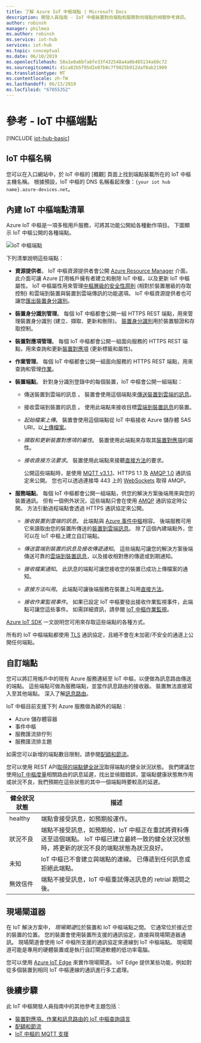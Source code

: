```yaml
---
title: 了解 Azure IoT 中樞端點 | Microsoft Docs
description: 開發人員指南 - IoT 中樞裝置對向端點和服務對向端點的相關參考資訊。
author: robinsh
manager: philmea
ms.author: robinsh
ms.service: iot-hub
services: iot-hub
ms.topic: conceptual
ms.date: 06/10/2019
ms.openlocfilehash: 50a1e0a6bfa6fe33f432548a4a0b485134a60c72
ms.sourcegitcommit: 41ca82b5f95d2e07b0c7f9025b912daf0ab21909
ms.translationtype: MT
ms.contentlocale: zh-TW
ms.lasthandoff: 06/13/2019
ms.locfileid: "67055352"
---
```

# <a name="reference---iot-hub-endpoints"></a>參考 - IoT 中樞端點

[!INCLUDE [iot-hub-basic](../../includes/iot-hub-basic-partial.md)]

## <a name="iot-hub-names"></a>IoT 中樞名稱

您可以在入口網站中，於 IoT 中樞的 [概觀]  頁面上找到端點裝載所在的 IoT 中樞主機名稱。 根據預設，IoT 中樞的 DNS 名稱看起來像：`{your iot hub name}.azure-devices.net`。

## <a name="list-of-built-in-iot-hub-endpoints"></a>內建 IoT 中樞端點清單

Azure IoT 中樞是一項多租用戶服務，可將其功能公開給各種動作項目。 下圖顯示 IoT 中樞公開的各種端點。

![IoT 中樞端點](./media/iot-hub-devguide-endpoints/endpoints.png)

下列清單說明這些端點：

* **資源提供者**。 IoT 中樞資源提供者會公開 [Azure Resource Manager](../azure-resource-manager/resource-group-overview.md) 介面。 此介面可讓 Azure 訂用帳戶擁有者建立和刪除 IoT 中樞，以及更新 IoT 中樞屬性。 IoT 中樞屬性用來管理[中樞層級的安全性原則](iot-hub-devguide-security.md#access-control-and-permissions) (相對於裝置層級的存取控制) 和雲端到裝置與裝置到雲端傳訊的功能選項。 IoT 中樞資源提供者也可讓您[匯出裝置身分識別](iot-hub-devguide-identity-registry.md#import-and-export-device-identities)。

* **裝置身分識別管理**。 每個 IoT 中樞都會公開一組 HTTPS REST 端點，用來管理裝置身分識別 (建立、擷取、更新和刪除)。 [裝置身分識別](iot-hub-devguide-identity-registry.md)用於裝置驗證和存取控制。

* **裝置對應項管理**。 每個 IoT 中樞都會公開一組面向服務的 HTTPS REST 端點，用來查詢和更新[裝置對應項](iot-hub-devguide-device-twins.md) (更新標籤和屬性)。

* **作業管理**。 每個 IoT 中樞都會公開一組面向服務的 HTTPS REST 端點，用來查詢和管理[作業](iot-hub-devguide-jobs.md)。

* **裝置端點**。 針對身分識別登錄中的每個裝置，IoT 中樞會公開一組端點：

  * 傳送裝置到雲端的訊息  。 裝置會使用這個端點來[傳送裝置到雲端的訊息](iot-hub-devguide-messages-d2c.md)。

  * 接收雲端到裝置的訊息  。 使用此端點來接收目標[雲端到裝置訊息](iot-hub-devguide-messages-c2d.md)的裝置。

  * *起始檔案上傳*。 裝置會使用這個端點從 IoT 中樞接收 Azure 儲存體 SAS URI，以[上傳檔案](iot-hub-devguide-file-upload.md)。

  * *擷取和更新裝置對應項的屬性*。 裝置使用此端點來存取其[裝置對應項](iot-hub-devguide-device-twins.md)的屬性。

  * *接收直接方法要求*。 裝置使用此端點來接聽[直接方法](iot-hub-devguide-direct-methods.md)的要求。

    公開這些端點時，是使用 [MQTT v3.1.1](https://mqtt.org/)、HTTPS 1.1 及 [AMQP 1.0](https://www.amqp.org/) 通訊協定來公開。 您也可以透過連接埠 443 上的 [WebSockets](https://tools.ietf.org/html/rfc6455) 取得 AMQP。

* **服務端點**。 每個 IoT 中樞都會公開一組端點，供您的解決方案後端用來與您的裝置通訊。 但有一個例外狀況，這些端點只會在使用 [AMQP](https://www.amqp.org/) 通訊協定時公開。 方法引動過程端點會透過 HTTPS 通訊協定來公開。
  
  * *接收裝置到雲端的訊息*。 此端點與 [Azure 事件中樞](https://azure.microsoft.com/documentation/services/event-hubs/)相容。 後端服務可用它來讀取由您的裝置所傳送的[裝置到雲端訊息](iot-hub-devguide-messages-d2c.md)。 除了這個內建端點外，您可以在 IoT 中樞上建立自訂端點。
  
  * *傳送雲端到裝置的訊息及接收傳遞通知*。 這些端點可讓您的解決方案後端傳送可靠的[雲端到裝置訊息](iot-hub-devguide-messages-c2d.md)，以及接收相對應的傳遞或到期通知。
  
  * *接收檔案通知*。 此訊息的端點可讓您接收您的裝置已成功上傳檔案的通知。 
  
  * *直接方法叫用*。 此端點可讓後端服務在裝置上叫用[直接方法](iot-hub-devguide-direct-methods.md)。
  
  * *接收作業監視事件*。 如果已設定 IoT 中樞要發出接收作業監視事件，此端點可讓您這些事件。 如需詳細資訊，請參閱 [IoT 中樞作業監視](iot-hub-operations-monitoring.md)。

[Azure IoT SDK](iot-hub-devguide-sdks.md) 一文說明您可用來存取這些端點的各種方式。

所有的 IoT 中樞端點都使用 [TLS](https://tools.ietf.org/html/rfc5246) 通訊協定，且絕不會在未加密/不安全的通道上公開任何端點。

## <a name="custom-endpoints"></a>自訂端點

您可以將訂用帳戶中的現有 Azure 服務連結至 IoT 中樞，以便做為訊息路由傳送的端點。 這些端點可做為服務端點，並當作訊息路由的接收器。 裝置無法直接寫入至其他端點。 深入了解[訊息路由](../iot-hub/iot-hub-devguide-messages-d2c.md)。

IoT 中樞目前支援下列 Azure 服務做為額外的端點︰

* Azure 儲存體容器
* 事件中樞
* 服務匯流排佇列
* 服務匯流排主題

如需您可以新增的端點數目限制，請參閱[配額和節流](iot-hub-devguide-quotas-throttling.md)。

您可以使用 REST API[取得的端點健全狀況](https://docs.microsoft.com/rest/api/iothub/iothubresource/getendpointhealth#iothubresource_getendpointhealth)取得端點的健全狀況狀態。 我們建議您使用[IoT 中樞度量](iot-hub-metrics.md)相關路由的訊息延遲，找出並偵錯錯誤，當端點健康狀態無作用或狀況不良，我們預期在這些狀態的其中一個端點時要較高的延遲。

|健全狀況狀態|描述|
|---|---|
|healthy|端點會接受訊息，如預期般運作。|
|狀況不良|端點不接受訊息，如預期般，IoT 中樞正在重試將資料傳送至這個端點。 IoT 中樞已建立最終一致的健全狀況狀態時，將更新的狀況不良的端點狀態為狀況良好。|
|未知|IoT 中樞已不會建立與端點的連線。 已傳遞到任何訊息或拒絕此端點。|
|無效信件|端點不接受訊息，IoT 中樞重試傳送訊息的 retrial 期間之後。|

## <a name="field-gateways"></a>現場閘道器

在 IoT 解決方案中， *現場閘道*位於裝置和 IoT 中樞端點之間。 它通常位於接近您的裝置的位置。 您的裝置會使用裝置所支援的通訊協定，直接與現場閘道器通訊。 現場閘道會使用 IoT 中樞所支援的通訊協定來連線到 IoT 中樞端點。 現場閘道可能是專用的硬體裝置或是執行自訂閘道軟體的低功率電腦。

您可以使用 [Azure IoT Edge](/azure/iot-edge/) 來實作現場閘道。 IoT Edge 提供某些功能，例如對從多個裝置到相同 IoT 中樞連線的通訊進行多工處理。

## <a name="next-steps"></a>後續步驟

此 IoT 中樞開發人員指南中的其他參考主題包括︰

* [裝置對應項、作業和訊息路由的 IoT 中樞查詢語言](iot-hub-devguide-query-language.md)
* [配額和節流](iot-hub-devguide-quotas-throttling.md)
* [IoT 中樞的 MQTT 支援](iot-hub-mqtt-support.md)

